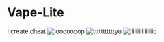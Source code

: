 # Vape-Lite
I create cheat
![iooooooop](https://user-images.githubusercontent.com/121470628/209606805-151665b1-2719-41cf-a3cb-41dafb060cc2.PNG)
![tttttttttttyu](https://user-images.githubusercontent.com/121470628/209606807-30221f45-2640-4fb7-b3f6-93b20bc8a514.PNG)
![iiiiiiiiiiiiiiiio](https://user-images.githubusercontent.com/121470628/209606810-dac82a8c-e882-46d8-844b-885a6b9e4453.PNG)
